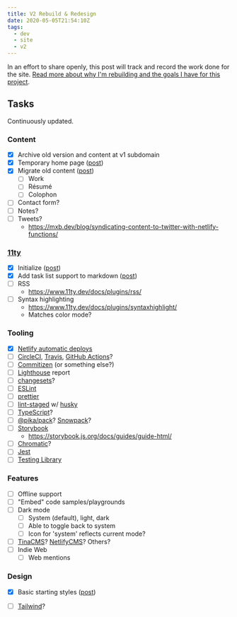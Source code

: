 ```yaml
---
title: V2 Rebuild & Redesign
date: 2020-05-05T21:54:10Z
tags:
  - dev
  - site
  - v2
---
```



In an effort to share openly, this post will track and record the work done for the site. [Read more about why I'm rebuilding and the goals I have for this project](/writing/v2-goals).


## Tasks

Continuously updated.


### Content

- [x] Archive old version and content at v1 subdomain
- [x] Temporary home page ([post][p1])
- [x] Migrate old content ([post][p1])
  - [ ] Work
  - [ ] Résumé
  - [ ] Colophon
- [ ] Contact form?
- [ ] Notes?
- [ ] Tweets?
  - https://mxb.dev/blog/syndicating-content-to-twitter-with-netlify-functions/

### [11ty]

  - [x] Initialize ([post][p1])
  - [x] Add task list support to markdown ([post][p1])
  - [ ] RSS
    - https://www.11ty.dev/docs/plugins/rss/
  - [ ] Syntax highlighting
    - https://www.11ty.dev/docs/plugins/syntaxhighlight/
    - Matches color mode?

### Tooling

- [x] [Netlify automatic deploys]
- [ ] [CircleCI], [Travis], [GitHub Actions]?
- [ ] [Commitizen] (or something else?)
- [ ] [Lighthouse] report
- [ ] [changesets]?
- [ ] [ESLint]
- [ ] [prettier]
- [ ] [lint-staged] w/ [husky]
- [ ] [TypeScript]?
- [ ] [@pika/pack]? [Snowpack]?
- [ ] [Storybook]
    - https://storybook.js.org/docs/guides/guide-html/
- [ ] [Chromatic]?
- [ ] [Jest]
- [ ] [Testing Library]

### Features

- [ ] Offline support
- [ ] "Embed" code samples/playgrounds
- [ ] Dark mode
    - [ ] System (default), light, dark
    - [ ] Able to toggle back to system
    - [ ] Icon for 'system' reflects current mode?
- [ ] [TinaCMS]? [NetlifyCMS]? Others?
- [ ] Indie Web
  - [ ] Web mentions

### Design

- [x] Basic starting styles ([post][p1])
- [ ] [Tailwind]?


[of-the-web]: /writing/of-the-web/

[11ty]: https://www.11ty.dev/
[Netlify automatic deploys]: https://docs.netlify.com/site-deploys/create-deploys/#deploy-with-git
[CircleCI]: https://circleci.com/
[Travis]: https://travis-ci.org/
[GitHub Actions]: https://github.com/features/actions
[Commitizen]: http://commitizen.github.io/cz-cli/
[Lighthouse]: https://github.com/GoogleChrome/lighthouse-ci
[changesets]: https://github.com/atlassian/changesets
[ESLint]: https://eslint.org/
[prettier]: https://prettier.io/
[lint-staged]: https://github.com/okonet/lint-staged
[husky]: https://github.com/typicode/husky
[TypeScript]: https://www.typescriptlang.org/
[@pika/pack]: https://github.com/pikapkg/pack
[Snowpack]: https://www.snowpack.dev/
[Storybook]: https://storybook.js.org/
[Chromatic]: https://www.chromatic.com/
[Jest]: https://jestjs.io/
[Testing Library]: https://testing-library.com/
[TinaCMS]: https://tinacms.org/
[NetlifyCMS]: https://www.netlifycms.org/
[Tailwind]: https://tailwindcss.com/

[p1]: /writing/the-work-before-the-work/
